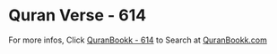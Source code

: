 # Quran Verse - 614 

For more infos, Click [QuranBookk - 614](https://www.quranbookk.com/quran/search?q=614) to Search at [QuranBookk.com](http://quranbookk.com/)